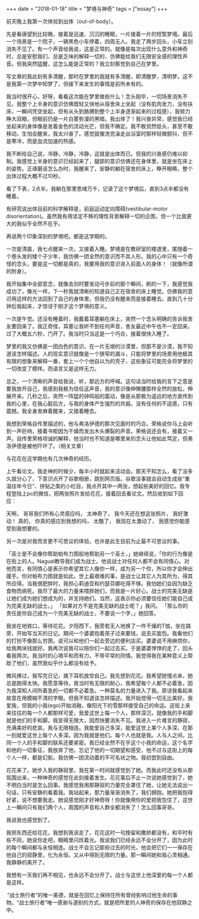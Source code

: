 +++ 
date = "2018-01-18"
title = "梦境与神奇"
tags = ["essay"]
+++

前天晚上我第一次体验到出体（out-of-body）。 

先是看唐望到比较晚，接着是迅速、沉沉的睡眠，一片接着一片的短暂梦境。最后一个场景是一个院子，一辆黑色小车停着，四周无人。我走了两步回头，小车立刻消失不见了。有一个声音给我说，这是正常的。就像是每次出现什么意外和神奇时，总是安慰我们、总是乏味的解释一切的、仿佛能给我们无限安全感的理性声音。但我突然猛醒，这怎么能是正常的？我立刻察觉到自己在梦里。 

写文章的我此刻有多清醒，那时在梦里的我就有多清醒，即清醒梦，清明梦。这不是我第一次梦中知梦了，但接下来发生的事情是前所未有的。 

我当时很开心，好呀，看看这次能在梦里做些什么！念头刚毕，一切场景消失不见，我整个上半身的意识仿佛既轻又快地从宿舍床上坐起（没有肌肉发力，没有扶床，一瞬间凭空坐起，但有从头到胳膊到整个上半身逐渐起来的过程感），我努力睁大双眼，但眼前仍是一片白雾弥漫的黑暗。我出体了！我兴奋异常，感觉我已经坐起来的身体像是发着金色的流动光芒，但我不确定。我不敢贸然低头，甚至不敢移动，生怕会醒来，我太兴奋了。感觉就像洗完澡走出浴室时那样轻微颤抖，但不是寒冷，而是血流加速的热感。 

我不断给自己说，冷静，冷静，冷静，这就是出体而已。但我的兴奋感仍难以抑制。我感觉上半身的意识已经起来了，腿部的意识仿佛还在身体里，就是坐在床上的姿势。正琢磨该怎么办时，我醒来了，安静的躺在宿舍的床上，睁开眼睛，整个出体过程大概不过10秒。 

看了下表，2点半。我躺在那里思绪万千，记录了这个梦境后，直到3点半都没有睡着。 

有研究说出体目前的科学解释是，前庭运动定向障碍(vestibular-motor disorientation)。虽然我有用坚定不移的理性背景解释一切的企图，但一个比我更大的我似乎全然不在乎。 

再说两个印象深刻的梦境吧。都是这学期的。 

一次是清晨，我七点醒来一次，又接着入睡。梦境是在教研室的楼道里，尾随着一个卷头发的矮个子少年，我仿佛一团全然的意识而不具人形。我的心中只有一个奇怪的念头，要是这一切都是真的，我要用我的意识进入前面人的身体！（就像所谓的附身）。 

我开始集中全部意念，就像击剑时要发动弓步前的那个瞬间，刷的一下，我感觉我成功了，像光一样，下一秒我就清晰的知道自己正在宿舍的床上睡觉。仿佛我的意识用这样的方法回到了自己的身体里。但我仍没有醒来而是接着睡去。直到几十分钟后我起床，才惊讶于刚才这个梦境的意义。 

一次是午觉。还没有睡着时，我戴着耳塞躺在床上，突然一个念头明确的告诉我舍友要回来了。我正奇怪，耳塞让我听不到任何声音，舍友最近中午也不一定回来。过了大概五六秒，门开了。我当时只当这是一个巧合，接着很快入睡了。 

梦里的我又仿佛是一团白色的意识，在一片无垠的沙漠里，但那不是沙漠，我不知道该怎样描述。人的现实意识就像是一个狭窄的漏斗，只能将梦里的场景用他极其有限的想象来解释一番，套上一个个他自以为的壳子，这些象征可能完全将梦里的一切改变了模样。而语言又是这样无力。 

总之，一个清晰的声音给我说，听，那远方的呼喊。这句话当时给我的言下之意是要我放开自己，我感到我极为信任这声音，我的意识像伸懒腰那样全然的放松，伸展开来。几秒之后，突然一阵猛的钟鸣般的震动，像是从那极为遥远的地方直传到我的心里，在我心脏后方，与我的身体产生强烈的共振。没有任何的不适感，只有震撼。我全身发麻着醒来，又接着睡去。 

我想到荣格自传里描述的，他与弗洛伊德的那次见面时的巧合。荣格说你马上会听到一声巨响，接着书柜因为干燥而发出木头爆裂的声音。荣格说还会有，接着又一声。自传里荣格坦诚的解释，他当时也不知道是哪里来的念头让他如此笃定，但弗洛伊德是被他吓坏了。（相关文章） 

与花花在这学期也有几次神奇的经历。 

上午看论文。我走神的时候少，每半小时就起来活动会。那天不知怎么，看了没多久就分心了，下意识点开了谷歌相册，跳到网页版。谷歌没事就会自动生成些“重温往年今日”、拼贴之类的小栏目，我点开其中一两张，想起些美好的回忆。我专程登陆上pc的微信，把两张照片发给花花，接着回去看论文。然后收到如下回应： 

天啊，
哥哥我们所有心灵感应吗，
太神奇了，
我今天还在想这张照片，
我好激动！ 
真的，
你真的感应到我想的吗， 
太酷了，
我现在太激动了， 
我感觉你能感受到我想要的。
 
另一次是对我而言更不可思议的体验。也许是此生目前为止最不可思议的事。 

「巫士是不会像你帮助帕布力图般地帮助另一个巫士，」她继续说，「你的行为像是在街上的人。Nagual教导我们成为战士。他说战士对任何人都不会有同情心。对他而言，有同情心是表示你希望其它人像你一样，成为另一个你，所以你才会伸出援手。你对帕布力图就是如此。世上最艰难的事，是战士让其它人为其所为，得其所应得。当我很肥胖时，我担心莉迪亚和约瑟芬娜吃得不够。我怕她们会因为缺乏食物而病死。我尽了最大的力量来喂胖她们，而我是一片好心。战士的完美无缺是让她们成为她们想成为的，并支持她们。当然，这表示你必须要信任她们能自己成为完美无缺的战士。」 
「如果对方不是完美无缺的战士呢？」我问。 
「那么你的责任是你自己成为一个完美无缺的战士，不要说一个字，」她回答。 

我坐在地铁口，等待花花。夕阳西下，我旁若无人地换了一件干燥的T恤，坐在路旁，开始写当天的日记。期间一个婆婆抱着孩子过来要钱，说去买面包。我看他们的打扮不像那么穷困，说可以和他们一起去旁边的便利店买。婆婆说不用麻烦你，给我两块钱就好。我再次说我可以陪你们一起过去买。于是婆婆悻悻的走了，回头看我两次。我当时的心境平和而有力，不带平常的同情。我觉得我在某种意义上帮助了他们，虽然我似乎什么都没有给予。 

微风拂过，我写完日记，摘下耳机放空自己。我先想到花花。我希望她慢点来，她总是跑得太快。我愿意等待，我当时有无限的耐心，我希望每个人都不必着急，因为我深知人间所着急的一切都不必着急。一种莫名的力量进入了我。原谅我看起来故意在用模糊不清的字眼。但我不知道该怎样描述。我开始觉得一切无比美好。我爱我，但我的小我(ego)开始消融，像阳光下的雪那样接受自己的命运。这街上来来往往的每一个人都那样可爱，我爱这世上每一个人，那样深沉，就像我的手和脚就是他们的手和脚。我变得无限大，因而快要消失不见。我进入一片难言的静寂，充满美好的悲哀。我与无限相连。我能爱自己多深，能爱这世上某个人多深，在那一刻就爱这世上每个人多深。因为我就是他们。每个人也就是我。人与人之间，比同一个人的手和脚的联系还要紧密。我已经全然不在乎这个小我的命运，这个名字和他的一切象征，我放弃了他，忘记了他的一切期望和感受，他不过与这街上的每个人一样，都是幻影。我仿佛一团流动着的不可名状之物。我初尝到自由。 

花花来了。她步入我的静寂里，我在第一时间就感觉到了她。而我此时还没有从那氛围出来，一种神奇的感觉在此刻接着发生。花花事后不止一次说她感觉到了，她不明白当时是怎么回事。我感觉我用那静寂的力量完全罩住了她，让她无法说出一句话，只有安静的看着我。我站起来，那力量渐渐消失了，我们拥抱。她把我抱得好紧，说不想要我走。她说感觉刚才好神奇呀！你就像用你的爱把我包住了，这世上一瞬间只有我们两个人，周围的声音和人群全都消失了！怎么回事哥哥。 

我说我也感觉到了。 

我把东西还给花花，我想到我该走了。花花这时一句挽留和撒娇都没有，和平时有些不同，她说你走吧，眼睛里闪烁着光。我说我们已经永远不会分开了，因为此时的每个瞬间都与永恒相连。战士不会忘记那些过去的时光，他会把它们一一保存在他自己的寂静里，化为永恒，又从中得到无限的力量。那一瞬间她和我心灵相通。我静静的离开了。 

我想有一天我们再不相见，也永远不会分开了。战士与这世上他深爱的每一个人都是这样。 

 “战士旅行者”的唯一美德，就是在回忆上保持住所有曾经影响过他生命的事物。“战士旅行者”唯一感谢与道别的方式，就是把所爱的人神奇的保存在他寂静之中。 